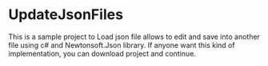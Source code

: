 # UpdateJsonFiles
This is a sample project to Load json file allows to edit and save into another file using c# and Newtonsoft.Json library. If anyone want this kind of
implementation, you can download project and continue.
